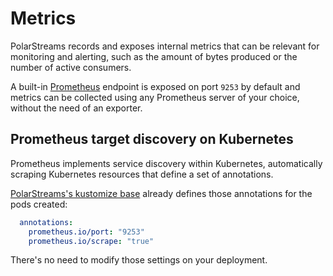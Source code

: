 # Metrics

PolarStreams records and exposes internal metrics that can be relevant for monitoring and alerting, such as the amount
of bytes produced or the number of active consumers.

A built-in [Prometheus][prometheus] endpoint is exposed on port `9253` by default and metrics can be collected using any
Prometheus server of your choice, without the need of an exporter.

## Prometheus target discovery on Kubernetes

Prometheus implements service discovery within Kubernetes, automatically scraping Kubernetes resources that define
a set of annotations.

[PolarStreams's kustomize base][kustomize-base] already defines those annotations for the pods created:

```yaml
  annotations:
    prometheus.io/port: "9253"
    prometheus.io/scrape: "true"
```

There's no need to modify those settings on your deployment.

[prometheus]: https://prometheus.io/
[kustomize-base]: https://github.com/polarstreams/polar/tree/main/deploy/kubernetes/
